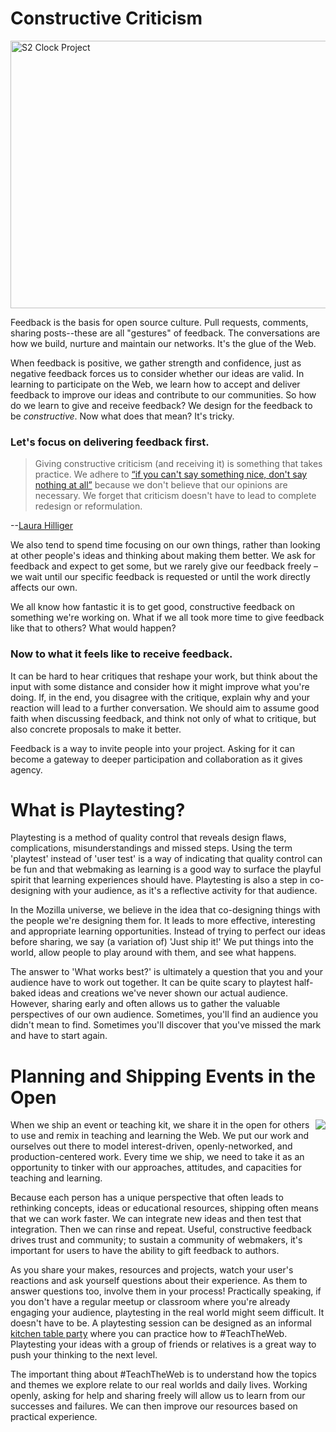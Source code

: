 # Constructive Criticism
<a href="https://www.flickr.com/photos/designandtechnologydepartment/4977671609" title="S2 Clock Project by Jordanhill School D&amp;T Dept, on Flickr"><img src="https://farm5.staticflickr.com/4127/4977671609_a9ed88ebe0_z.jpg" width="640" height="428" alt="S2 Clock Project"></a>

Feedback is the basis for open source culture. Pull requests, comments, sharing posts--these are all "gestures" of feedback. The conversations are how we build, nurture and maintain our networks. It's the glue of the Web. 

When feedback is positive, we gather strength and confidence, just as negative feedback forces us to consider whether our ideas are valid. In learning to participate on the Web, we learn how to accept and deliver feedback to improve our ideas and contribute to our communities. So how do we learn to give and receive feedback? We design for the feedback to be *constructive*. Now what does that mean? It's tricky. 

### Let's focus on delivering feedback first. 

> Giving constructive criticism (and receiving it) is something that takes practice. We adhere to [“if you can't say something nice, don't say nothing at all”](http://en.wikipedia.org/wiki/Thumper_%28Bambi%29) because we don't believe that our opinions are necessary. We forget that criticism doesn't have to lead to complete redesign or reformulation. 

--[Laura Hilliger](http://twitter.com/epilepticrabbit)

We also tend to spend time focusing on our own things, rather than looking at other people's ideas and thinking about making them better. We ask for feedback and expect to get some, but we rarely give our feedback freely – we wait until our specific feedback is requested or until the work directly affects our own.

We all know how fantastic it is to get good, constructive feedback on something we're working on. What if we all took more time to give feedback like that to others? What would happen? 

### Now to what it feels like to receive feedback.

It can be hard to hear critiques that reshape your work, but think about the input with some distance and consider how it might improve what you're doing. If, in the end, you disagree with the critique, explain why and your reaction will lead to a further conversation. We should aim to assume good faith when discussing feedback, and think not only of what to critique, but also concrete proposals to make it better.

Feedback is a way to invite people into your project. Asking for it can become a gateway to deeper participation and collaboration as it gives agency.

# What is Playtesting?

Playtesting is a method of quality control that reveals design flaws, complications, misunderstandings and missed steps. Using the term 'playtest' instead of 'user test' is a way of indicating that quality control can be fun and that webmaking as learning is a good way to surface the playful spirit that learning experiences should have. Playtesting is also a step in co-designing with your audience, as it's a reflective activity for that audience.

In the Mozilla universe, we believe in the idea that co-designing things with the people we're designing them for. It leads to more effective, interesting and appropriate learning opportunities. Instead of trying to perfect our ideas before sharing, we say (a variation of) 'Just ship it!' We put things into the world, allow people to play around with them, and see what happens.

The answer to 'What works best?' is ultimately a question that you and your audience have to work out together. It can be quite scary to playtest half-baked ideas and creations we've never shown our actual audience. However, sharing early and often allows us to gather the valuable perspectives of our own audience. Sometimes, you'll find an audience you didn't mean to find. Sometimes you'll discover that you've missed the mark and have to start again.

# Planning and Shipping Events in the Open

<img src="http://party.webmaker.org/img/collage/9.jpg" style="float:right;"/>When we ship an event or teaching kit, we share it in the open for others to use and remix in teaching and learning the Web. We put our work and ourselves out there to model interest-driven, openly-networked, and production-centered work. Every time we ship, we need to take it as an opportunity to tinker with our approaches, attitudes, and capacities for teaching and learning.

Because each person has a unique perspective that often leads to rethinking concepts, ideas or educational resources, shipping often means that we can work faster. We can integrate new ideas and then test that integration. Then we can rinse and repeat. Useful, constructive feedback drives trust and community; to sustain a community of webmakers, it's important for users to have the ability to gift feedback to authors.

As you share your makes, resources and projects, watch your user's reactions and ask yourself questions about their experience. As them to answer questions too, involve them in your process! Practically speaking, if you don't have a regular meetup or classroom where you're already engaging your audience, playtesting in the real world might seem difficult. It doesn't have to be. A playtesting session can be designed as an informal <a href="https://events.webmaker.org/#!/event-guides?ref=training">kitchen table party</a> where you can practice how to #TeachTheWeb. Playtesting your ideas with a group of friends or relatives is a great way to push your thinking to the next level.

The important thing about #TeachTheWeb is to understand how the topics and themes we explore relate to our real worlds and daily lives. Working openly, asking for help and sharing freely will allow us to learn from our successes and failures. We can then improve our resources based on practical experience.